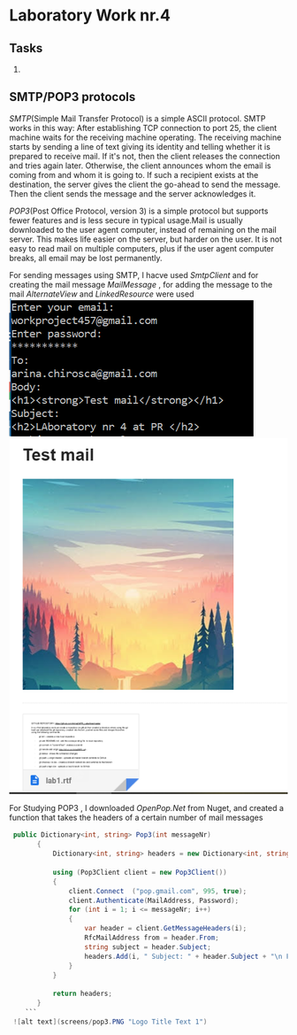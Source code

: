 # Laboratory Work nr.4
## Tasks 
1.  
## SMTP/POP3 protocols
*_SMTP_*(Simple Mail Transfer Protocol) is a simple ASCII protocol. SMTP works in this way: After establishing TCP connection to port 25, the client machine waits for the receiving machine operating. The receiving machine starts by sending a line of text giving its identity
and telling whether it is prepared to receive mail. If it's not, then the  client releases the connection and tries again later.
Otherwise, the client announces whom the email is coming from and whom it is going to. If such a recipient exists at the destination, the server gives the client the go-ahead to send the message. Then the client sends the message and the server acknowledges it.

*_POP3_*(Post Office Protocol, version 3) is a simple protocol but supports fewer features and is less secure in typical usage.Mail is
usually downloaded to the user agent computer, instead of remaining on the mail server. This makes life easier on the server, but harder on the user. It is not easy to read mail on multiple computers, plus if the user agent computer breaks, all email may be lost permanently.

For sending messages using SMTP, I hacve used *SmtpClient* and for  creating the mail message *MailMessage* , for adding the message to the mail *AlternateView* and *LinkedResource* were used 
  ![alt text](screens/smtp.PNG "Logo Title Text 1") 
  ![alt text](screens/mailResult.PNG "Logo Title Text 1") 
  
 For Studying POP3 , I downloaded *OpenPop.Net* from Nuget, and created a function that takes the headers of a certain number of mail messages
 ```csharp
  public Dictionary<int, string> Pop3(int messageNr)
        {
            Dictionary<int, string> headers = new Dictionary<int, string>();

            using (Pop3Client client = new Pop3Client())
            {
                client.Connect  ("pop.gmail.com", 995, true);
                client.Authenticate(MailAddress, Password);
                for (int i = 1; i <= messageNr; i++)
                {
                    var header = client.GetMessageHeaders(i);
                    RfcMailAddress from = header.From;
                    string subject = header.Subject;
                    headers.Add(i, " Subject: " + header.Subject + "\n From: " + header.From +"\n DateSent: " + header.DateSent);
                }
            }

            return headers;
        }
     ```
  ![alt text](screens/pop3.PNG "Logo Title Text 1") 




  
